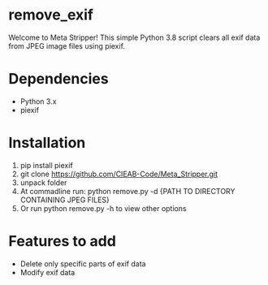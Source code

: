 # remove_exif
Welcome to Meta Stripper! This simple Python 3.8 script clears all exif data from JPEG image files using piexif. 

# Dependencies
- Python 3.x
- piexif

# Installation 
1. pip install piexif
2. git clone https://github.com/CIEAB-Code/Meta_Stripper.git
3. unpack folder
4. At commadline run: python remove.py -d {PATH TO DIRECTORY CONTAINING JPEG FILES} 
5. Or run python remove.py -h to view other options 

# Features to add
- Delete only specific parts of exif data
- Modify exif data

